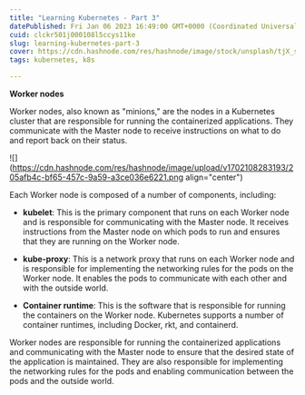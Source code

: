 ```yaml
---
title: "Learning Kubernetes - Part 3"
datePublished: Fri Jan 06 2023 16:49:00 GMT+0000 (Coordinated Universal Time)
cuid: clckr501j000108l5ccys11ke
slug: learning-kubernetes-part-3
cover: https://cdn.hashnode.com/res/hashnode/image/stock/unsplash/tjX_sniNzgQ/upload/853617f9e56a248905360eab0ff637ef.jpeg
tags: kubernetes, k8s

---
```


**Worker nodes**

Worker nodes, also known as "minions," are the nodes in a Kubernetes cluster that are responsible for running the containerized applications. They communicate with the Master node to receive instructions on what to do and report back on their status.

![](https://cdn.hashnode.com/res/hashnode/image/upload/v1702108283193/205afb4c-bf65-457c-9a59-a3ce036e6221.png align="center")

Each Worker node is composed of a number of components, including:

* **kubelet**: This is the primary component that runs on each Worker node and is responsible for communicating with the Master node. It receives instructions from the Master node on which pods to run and ensures that they are running on the Worker node.
    
* **kube-proxy**: This is a network proxy that runs on each Worker node and is responsible for implementing the networking rules for the pods on the Worker node. It enables the pods to communicate with each other and with the outside world.
    
* **Container runtime**: This is the software that is responsible for running the containers on the Worker node. Kubernetes supports a number of container runtimes, including Docker, rkt, and containerd.
    

Worker nodes are responsible for running the containerized applications and communicating with the Master node to ensure that the desired state of the application is maintained. They are also responsible for implementing the networking rules for the pods and enabling communication between the pods and the outside world.
